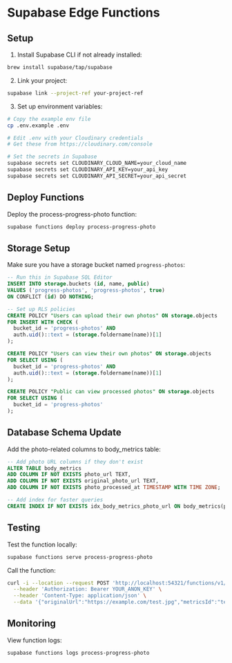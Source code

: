 # Supabase Edge Functions

## Setup

1. Install Supabase CLI if not already installed:
```bash
brew install supabase/tap/supabase
```

2. Link your project:
```bash
supabase link --project-ref your-project-ref
```

3. Set up environment variables:
```bash
# Copy the example env file
cp .env.example .env

# Edit .env with your Cloudinary credentials
# Get these from https://cloudinary.com/console

# Set the secrets in Supabase
supabase secrets set CLOUDINARY_CLOUD_NAME=your_cloud_name
supabase secrets set CLOUDINARY_API_KEY=your_api_key
supabase secrets set CLOUDINARY_API_SECRET=your_api_secret
```

## Deploy Functions

Deploy the process-progress-photo function:
```bash
supabase functions deploy process-progress-photo
```

## Storage Setup

Make sure you have a storage bucket named `progress-photos`:

```sql
-- Run this in Supabase SQL Editor
INSERT INTO storage.buckets (id, name, public)
VALUES ('progress-photos', 'progress-photos', true)
ON CONFLICT (id) DO NOTHING;

-- Set up RLS policies
CREATE POLICY "Users can upload their own photos" ON storage.objects
FOR INSERT WITH CHECK (
  bucket_id = 'progress-photos' AND
  auth.uid()::text = (storage.foldername(name))[1]
);

CREATE POLICY "Users can view their own photos" ON storage.objects
FOR SELECT USING (
  bucket_id = 'progress-photos' AND
  auth.uid()::text = (storage.foldername(name))[1]
);

CREATE POLICY "Public can view processed photos" ON storage.objects
FOR SELECT USING (
  bucket_id = 'progress-photos'
);
```

## Database Schema Update

Add the photo-related columns to body_metrics table:

```sql
-- Add photo URL columns if they don't exist
ALTER TABLE body_metrics 
ADD COLUMN IF NOT EXISTS photo_url TEXT,
ADD COLUMN IF NOT EXISTS original_photo_url TEXT,
ADD COLUMN IF NOT EXISTS photo_processed_at TIMESTAMP WITH TIME ZONE;

-- Add index for faster queries
CREATE INDEX IF NOT EXISTS idx_body_metrics_photo_url ON body_metrics(photo_url) WHERE photo_url IS NOT NULL;
```

## Testing

Test the function locally:
```bash
supabase functions serve process-progress-photo
```

Call the function:
```bash
curl -i --location --request POST 'http://localhost:54321/functions/v1/process-progress-photo' \
  --header 'Authorization: Bearer YOUR_ANON_KEY' \
  --header 'Content-Type: application/json' \
  --data '{"originalUrl":"https://example.com/test.jpg","metricsId":"test-123"}'
```

## Monitoring

View function logs:
```bash
supabase functions logs process-progress-photo
```